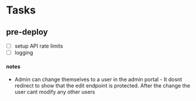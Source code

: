 # Tasks

## pre-deploy
- [ ] setup API rate limits 
- [ ] logging

#### notes
- Admin can change themselves to a user in the admin portal - It dosnt redirect to show that the edit endpoint is protected. After the change the user cant modify any other users
